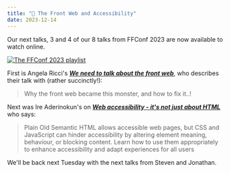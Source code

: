 ```yaml
---
title: "🍿 The Front Web and Accessibility"
date: 2023-12-14
---
```


Our next talks, 3 and 4 of our 8 talks from FFConf 2023 are now available to watch online.

[![The FFConf 2023 playlist](https://ffconf.org/images/articles/2023-talks-2.jpg)](https://www.youtube.com/playlist?list=PLZy5V2JKDfX9zq8QeayxXU_Kv__UIV-EP)

First is Angela Ricci's [_**We need to talk about the front web**_](https://www.youtube.com/watch?v=r3DEHo6YZeY&list=PLZy5V2JKDfX9zq8QeayxXU_Kv__UIV-EP&index=3&pp=gAQBiAQB), who describes their talk with (rather succinctly!):

>  Why the front web became this monster, and how to fix it..!

Next was Ire Aderinokun's on [_**Web accessibility - it's not just about HTML**_](https://www.youtube.com/watch?v=AuFvdBE9f7E&list=PLZy5V2JKDfX9zq8QeayxXU_Kv__UIV-EP&index=4&pp=gAQBiAQB) who says:

> Plain Old Semantic HTML allows accessible web pages, but CSS and JavaScript can hinder accessibility by altering element meaning, behaviour, or blocking content. Learn how to use them appropriately to enhance accessibility and adapt experiences for all users

We'll be back next Tuesday with the next talks from Steven and Jonathan.
